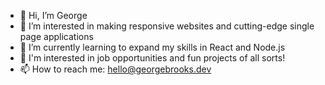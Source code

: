 - 👋 Hi, I’m George
- 👀 I’m interested in making responsive websites and cutting-edge single page applications
- 🌱 I’m currently learning to expand my skills in React and Node.js
- 💞️ I'm interested in job opportunities and fun projects of all sorts!
- 📫 How to reach me: hello@georgebrooks.dev

<!---
georgebrooks/georgebrooks is a ✨ special ✨ repository because its `README.md` (this file) appears on your GitHub profile.
You can click the Preview link to take a look at your changes.
--->
